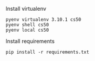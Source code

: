 Install virtualenv
```
pyenv virtualenv 3.10.1 cs50
pyenv shell cs50
pyenv local cs50
```

Install requirements
```
pip install -r requirements.txt
```
